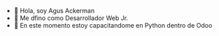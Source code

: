 - 👋 Hola, soy Agus Ackerman
- 👀 Me dfino como Desarrollador Web Jr.
- 🌱 En este momento estoy capacitandome en Python dentro de Odoo

<!---
agusack/agusack is a ✨ special ✨ repository because its `README.md` (this file) appears on your GitHub profile.
You can click the Preview link to take a look at your changes.
--->
